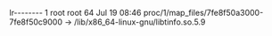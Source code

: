 lr-------- 1 root root 64 Jul 19 08:46 proc/1/map_files/7fe8f50a3000-7fe8f50c9000 -> /lib/x86_64-linux-gnu/libtinfo.so.5.9
